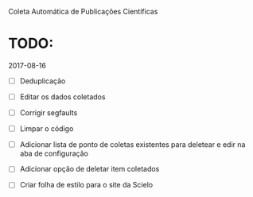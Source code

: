 Coleta Automática de Publicações Científicas

# TODO:

2017-08-16

- [ ] Deduplicação
- [ ] Editar os dados coletados
- [ ] Corrigir segfaults
- [ ] Limpar o código
- [ ] Adicionar lista de ponto de coletas existentes para deletear e edir na aba de configuração
- [ ] Adicionar opção de deletar item coletados
- [ ] Criar folha de estilo para o site da Scielo

